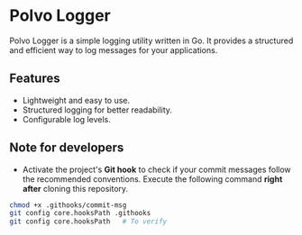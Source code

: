 
# Polvo Logger

Polvo Logger is a simple logging utility written in Go. It provides a structured and efficient way to log messages for your applications.

## Features

- Lightweight and easy to use.
- Structured logging for better readability.
- Configurable log levels.

## Note for developers

- Activate the project's **Git hook** to check if your commit messages follow the recommended conventions. Execute the following command **right after** cloning this repository.

```sh
chmod +x .githooks/commit-msg
git config core.hooksPath .githooks
git config core.hooksPath   # To verify
```

